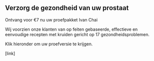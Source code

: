 ## Verzorg de gezondheid van uw prostaat

Ontvang voor €7 nu uw proefpakket Ivan Chai 

Wij voorzien onze klanten van op feiten gebaseerde, effectieve en eenvoudige recepten met kruiden gericht op 17 gezondheidsproblemen.

Klik hieronder om uw proefversie te krijgen.

[link]
